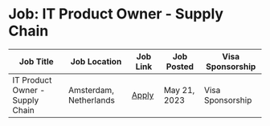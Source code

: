 # Job: IT Product Owner - Supply Chain

| Job Title | Job Location | Job Link | Job Posted | Visa Sponsorship |
| --- | --- | --- | --- | --- |
| IT Product Owner - Supply Chain | Amsterdam, Netherlands | [Apply](https://evbox.com/en/about/careers/job?gh_jid=5412172003) | May 21, 2023 | Visa Sponsorship |
